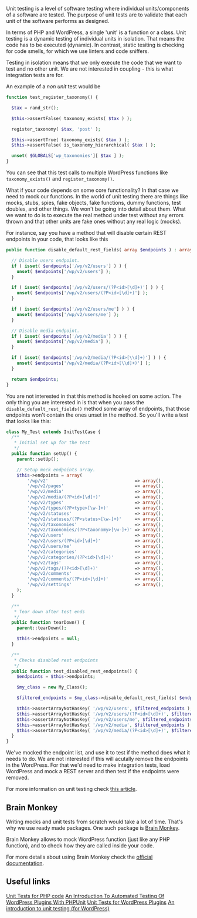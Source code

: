 Unit testing is a level of software testing where individual units/components of a software are tested. The purpose of unit tests are to validate that each unit of the software performs as designed.

In terms of PHP and WordPress, a single 'unit' is a function or a class. Unit testing is a dynamic testing of individual units in isolation. That means the code has to be executed (dynamic). In contrast, static tesiting is checking for code smells, for which we use linters and code sniffers.

Testing in isolation means that we only execute the code that we want to test and no other unit. We are not interested in coupling - this is what integration tests are for.

An example of a _non unit_ test would be

```php
function test_register_taxonomy() {

  $tax = rand_str();

  $this->assertFalse( taxonomy_exists( $tax ) );

  register_taxonomy( $tax, 'post' );

  $this->assertTrue( taxonomy_exists( $tax ) );
  $this->assertFalse( is_taxonomy_hierarchical( $tax ) );

  unset( $GLOBALS['wp_taxonomies'][ $tax ] );
}
```

You can see that this test calls to multiple WordPress functions like `taxonomy_exists()` and `register_taxonomy()`.

What if your code depends on some core functionality? In that case we need to mock our functions. In the world of unit testing there are things like mocks, stubs, spies, fake objects, fake functions, dummy functions, test doubles, and other things. We won't be going into detail about them. What we want to do is to execute the real method under test without any errors thrown and that other units are fake ones without any real logic (mocks).

For instance, say you have a method that will disable certain REST endpoints in your code, that looks like this

```php
public function disable_default_rest_fields( array $endpoints ) : array {

  // Disable users endpoint.
  if ( isset( $endpoints['/wp/v2/users'] ) ) {
    unset( $endpoints['/wp/v2/users'] );
  }

  if ( isset( $endpoints['/wp/v2/users/(?P<id>[\d]+)'] ) ) {
    unset( $endpoints['/wp/v2/users/(?P<id>[\d]+)'] );
  }

  if ( isset( $endpoints['/wp/v2/users/me'] ) ) {
    unset( $endpoints['/wp/v2/users/me'] );
  }

  // Disable media endpoint.
  if ( isset( $endpoints['/wp/v2/media'] ) ) {
    unset( $endpoints['/wp/v2/media'] );
  }

  if ( isset( $endpoints['/wp/v2/media/(?P<id>[\\d]+)'] ) ) {
    unset( $endpoints['/wp/v2/media/(?P<id>[\\d]+)'] );
  }

  return $endpoints;
}
```

You are not interested in that this method is hooked on some action. The only thing you are interested in is that when you pass the `disable_default_rest_fields()` method some array of endpoints, that those endpoints won't contain the ones unset in the method. So you'll write a test that looks like this:

```php
class My_Test extends InitTestCase {
  /**
   * Initial set up for the test
   */
  public function setUp() {
    parent::setUp();

    // Setup mock endpoints array.
    $this->endpoints = array(
        '/wp/v2'                                 => array(),
        '/wp/v2/pages'                           => array(),
        '/wp/v2/media'                           => array(),
        '/wp/v2/media/(?P<id>[\d]+)'             => array(),
        '/wp/v2/types'                           => array(),
        '/wp/v2/types/(?P<type>[\w-]+)'          => array(),
        '/wp/v2/statuses'                        => array(),
        '/wp/v2/statuses/(?P<status>[\w-]+)'     => array(),
        '/wp/v2/taxonomies'                      => array(),
        '/wp/v2/taxonomies/(?P<taxonomy>[\w-]+)' => array(),
        '/wp/v2/users'                           => array(),
        '/wp/v2/users/(?P<id>[\d]+)'             => array(),
        '/wp/v2/users/me'                        => array(),
        '/wp/v2/categories'                      => array(),
        '/wp/v2/categories/(?P<id>[\d]+)'        => array(),
        '/wp/v2/tags'                            => array(),
        '/wp/v2/tags/(?P<id>[\d]+)'              => array(),
        '/wp/v2/comments'                        => array(),
        '/wp/v2/comments/(?P<id>[\d]+)'          => array(),
        '/wp/v2/settings'                        => array(),
    );
  }

  /**
   * Tear down after test ends
   */
  public function tearDown() {
    parent::tearDown();

    $this->endpoints = null;
  }

  /**
   * Checks disabled rest endpoints
   */
  public function test_disabled_rest_endpoints() {
    $endpoints = $this->endpoints;

    $my_class = new My_Class();

    $filtered_endpoints = $my_class->disable_default_rest_fields( $endpoints );

    $this->assertArrayNotHasKey( '/wp/v2/users', $filtered_endpoints );
    $this->assertArrayNotHasKey( '/wp/v2/users/(?P<id>[\d]+)', $filtered_endpoints );
    $this->assertArrayNotHasKey( '/wp/v2/users/me', $filtered_endpoints );
    $this->assertArrayNotHasKey( '/wp/v2/media', $filtered_endpoints );
    $this->assertArrayNotHasKey( '/wp/v2/media/(?P<id>[\d]+)', $filtered_endpoints );
  }
}
```

We've mocked the endpoint list, and use it to test if the method does what it needs to do. We are not interested if this will acutally remove the endpoints in the WordPress. For that we'd need to make integration tests, load WordPress and mock a REST server and then test if the endpoints were removed.

For more information on unit testing check [this article](https://tfrommen.de/an-introduction-to-unit-testing-for-wordpress/).

## Brain Monkey

Writing mocks and unit tests from scratch would take a lot of time. That's why we use ready made packages. One such package is [Brain Monkey](https://brain-wp.github.io/BrainMonkey/).

Brain Monkey allows to mock WordPress function (just like any PHP function), and to check how they are called inside your code.

For more details about using Brain Monkey check the [official documentation](https://brain-wp.github.io/BrainMonkey/docs/wordpress-setup.html).

## Useful links

[Unit Tests for PHP code](https://inpsyde.com/en/php-unit-tests-without-wordpress/)
[An Introduction To Automated Testing Of WordPress Plugins With PHPUnit](https://www.smashingmagazine.com/2017/12/automated-testing-wordpress-plugins-phpunit/)
[Unit Tests for WordPress Plugins](https://pippinsplugins.com/unit-tests-wordpress-plugins-introduction/)
[An introduction to unit testing (for WordPress)](https://tfrommen.de/an-introduction-to-unit-testing-for-wordpress/)
